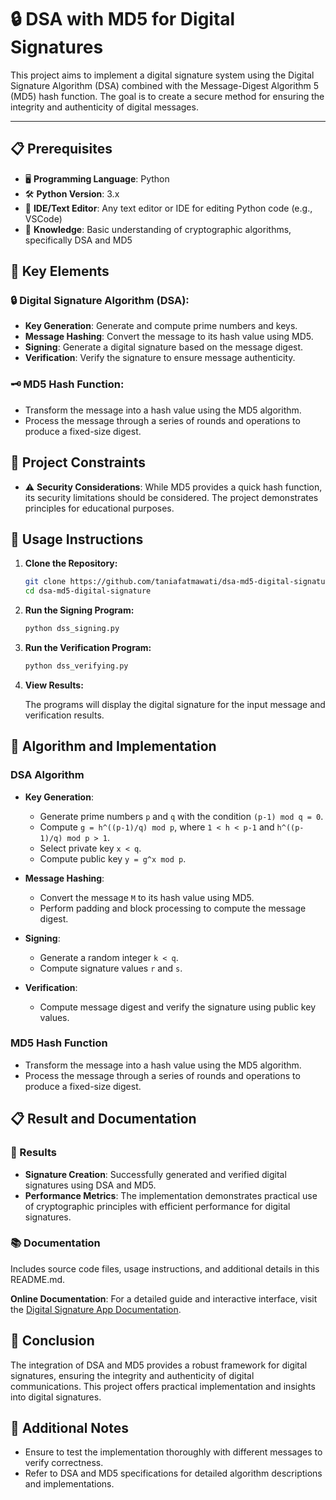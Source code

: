 # 🔒 DSA with MD5 for Digital Signatures

This project aims to implement a digital signature system using the Digital Signature Algorithm (DSA) combined with the Message-Digest Algorithm 5 (MD5) hash function. The goal is to create a secure method for ensuring the integrity and authenticity of digital messages.

---

## 📋 Prerequisites

- 🖥️ **Programming Language**: Python
- 🛠️ **Python Version**: 3.x
- 🔧 **IDE/Text Editor**: Any text editor or IDE for editing Python code (e.g., VSCode)
- 📄 **Knowledge**: Basic understanding of cryptographic algorithms, specifically DSA and MD5

## 🌟 Key Elements

### 🔒 Digital Signature Algorithm (DSA):
  - **Key Generation**: Generate and compute prime numbers and keys.
  - **Message Hashing**: Convert the message to its hash value using MD5.
  - **Signing**: Generate a digital signature based on the message digest.
  - **Verification**: Verify the signature to ensure message authenticity.

### 🗝️ MD5 Hash Function:
  - Transform the message into a hash value using the MD5 algorithm.
  - Process the message through a series of rounds and operations to produce a fixed-size digest.

## 🚧 Project Constraints

- ⚠️ **Security Considerations**: While MD5 provides a quick hash function, its security limitations should be considered. The project demonstrates principles for educational purposes.

## 🚀 Usage Instructions

1. **Clone the Repository:**
   
    ```bash
    git clone https://github.com/taniafatmawati/dsa-md5-digital-signature.git
    cd dsa-md5-digital-signature
    ```

2. **Run the Signing Program:**
   
    ```bash
    python dss_signing.py
    ```

3. **Run the Verification Program:**
   
    ```bash
    python dss_verifying.py
    ```

4. **View Results:**

    The programs will display the digital signature for the input message and verification results.

## 📝 Algorithm and Implementation

### DSA Algorithm

- **Key Generation**:
  - Generate prime numbers `p` and `q` with the condition `(p-1) mod q = 0`.
  - Compute `g = h^((p-1)/q) mod p`, where `1 < h < p-1` and `h^((p-1)/q) mod p > 1`.
  - Select private key `x < q`.
  - Compute public key `y = g^x mod p`.

- **Message Hashing**:
  - Convert the message `M` to its hash value using MD5.
  - Perform padding and block processing to compute the message digest.

- **Signing**:
  - Generate a random integer `k < q`.
  - Compute signature values `r` and `s`.

- **Verification**:
  - Compute message digest and verify the signature using public key values.

### MD5 Hash Function

- Transform the message into a hash value using the MD5 algorithm.
- Process the message through a series of rounds and operations to produce a fixed-size digest.

## 📋 Result and Documentation

### 📄 Results

- **Signature Creation**: Successfully generated and verified digital signatures using DSA and MD5.
- **Performance Metrics**: The implementation demonstrates practical use of cryptographic principles with efficient performance for digital signatures.

### 📚 Documentation

Includes source code files, usage instructions, and additional details in this README.md.

**Online Documentation**: For a detailed guide and interactive interface, visit the [Digital Signature App Documentation](https://taniafatma-digital-signature-app.streamlit.app/).

## 📝 Conclusion

The integration of DSA and MD5 provides a robust framework for digital signatures, ensuring the integrity and authenticity of digital communications. This project offers practical implementation and insights into digital signatures.

## 🔗 Additional Notes

- Ensure to test the implementation thoroughly with different messages to verify correctness.
- Refer to DSA and MD5 specifications for detailed algorithm descriptions and implementations.
